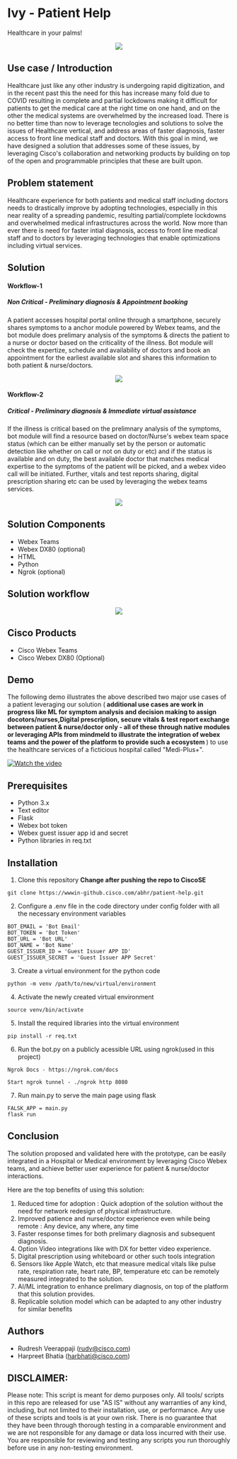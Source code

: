 # Ivy - Patient Help
Healthcare in your palms!

<p align="center">
  <img src="documents/Ivy-logo-1.png">
</p>
 
  
  
## Use case / Introduction

Healthcare just like any other industry is undergoing rapid digitization, and in the recent past this the need for this has increase many fold due to COVID resulting in complete and partial lockdowns making it difficult for patients to get the medical care at the right time on one hand, and on the other the medical systems are overwhelmed by the increased load. There is no better time than now to leverage tecnologies and solutions to solve the issues of Healthcare vertical, and address areas of faster diagnosis, faster access to front line medical staff and doctors. With this goal in mind, we have designed a solution that addresses some of these issues, by leveraging Cisco's collaboration and networking products by building on top of the open and programmable principles that these are built upon.

## Problem statement

Healthcare experience for both patients and medical staff including doctors needs to drastically improve by adopting technologies, especially in this near reality of a spreading pandemic, resulting partial/complete lockdowns and overwhelmed medical infrastructures across the world. Now more than ever there is need for faster intial diagnosis, access to front line medical staff and to doctors by leveraging technologies that enable optimizations including virtual services.

## Solution


#### Workflow-1
##### Non Critical - Preliminary diagnosis & Appointment booking
A patient accesses hospital portal online through a smartphone, securely shares symptoms to a anchor module powered by Webex teams, and the bot module does prelimary analysis of the symptoms & directs the patient to a nurse or doctor based on the criticality of the illness. Bot module will check the expertize, schedule and availability of doctors and book an appointment for the earliest available slot and shares this information to both patient & nurse/doctors.

<p align="center">
  <img src="documents/Use-case-1.png">
</p>

#### Workflow-2
##### Critical - Preliminary diagnosis & Immediate virtual assistance

If the illness is critical based on the prelimnary analysis of the symptoms, bot module will find a resource based on doctor/Nurse's webex team space status (which can be either manually set by the person or automatic detection like whether on call or not on duty or etc) and if the status is available and on duty, the best available doctor that matches medical expertise to the symptoms of the patient will be picked, and a webex video call will be initiated. Further, vitals and test reports sharing, digital prescription sharing etc can be used by leveraging the webex teams services.

<p align="center">
  <img src="documents/Use-case-2.png">
</p>


## Solution Components
 
* Webex Teams
* Webex DX80 (optional)
* HTML
* Python
* Ngrok (optional)
 

## Solution workflow

<p align="center">
  <img src="documents/Work-flow-2.png">
</p>

## Cisco Products
* Cisco Webex Teams
* Cisco Webex DX80 (Optional)
 
## Demo

The following demo illustrates the above described two major use cases of a patient leveraging our solution (<b> additional use cases are work in progress like ML for symptom analysis and decision making to assign docotors/nurses,Digital prescription, secure vitals & test report exchange between patient & nurse/doctor only - all of these through native modules or leveraging APIs from mindmeld to illustrate the integration of webex teams and the power of the platform to provide such a ecosystem </b>) to use the healthcare services of a ficticious hospital called "Medi-Plus+".


[![Watch the video](documents/youtube-image.png)](https://youtu.be/-q5kTo_u4I4)

## Prerequisites
* Python 3.x
* Text editor
* Flask
* Webex bot token
* Webex guest issuer app id and secret
* Python libraries in req.txt

## Installation

1. Clone this repository <b>Change after pushing the repo to CiscoSE</b>
```
git clone https://wwwin-github.cisco.com/abhr/patient-help.git
```

2. Configure a .env file in the code directory under config folder with all the necessary environment variables
```
BOT_EMAIL = 'Bot Email'
BOT_TOKEN = 'Bot Token'
BOT_URL = 'Bot URL'
BOT_NAME = 'Bot Name'
GUEST_ISSUER_ID = 'Guest Issuer APP ID'
GUEST_ISSUER_SECRET = 'Guest Issuer APP Secret'
```

3. Create a virtual environment for the python code
```
python -m venv /path/to/new/virtual/environment
```

4. Activate the newly created virtual environment
```
source venv/bin/activate
```

5. Install the required libraries into the virtual environment
```
pip install -r req.txt
```

6. Run the bot.py on a publicly acessible URL using ngrok(used in this project)
```
Ngrok Docs - https://ngrok.com/docs

Start ngrok tunnel - ./ngrok http 8080
```

7. Run main.py to serve the main page using flask
```
FALSK_APP = main.py
flask run
```



## Conclusion

The solution proposed and validated here with the prototype, can be easily integrated in a Hospital or Medical environment by leveraging Cisco Webex teams, and achieve better user experience for patient & nurse/doctor interactions. 

Here are the top benefits of using this solution:
  1. Reduced time for adoption : Quick adoption of the solution without the need for network redesign of physical infrastructure.
  2. Improved patience and nurse/doctor experience even while being remote : Any device, any where, any time
  3. Faster response times for both prelimary diagnosis and subsequent diagnosis.
  4. Option Video integrations like with DX for better video experience.
  5. Digital prescription using whiteboard or other such tools integration
  6. Sensors like Apple Watch, etc that measure medical vitals like pulse rate, respiration rate, heart rate, BP, temperature etc can be remotely measured integrated to the solution.
  7. AI/ML integration to enhance prelimary diagnosis, on top of the platform that this solution provides.
  8. Replicable solution model which can be adapted to any other industry for similar benefits


## Authors

* Rudresh Veerappaji (rudv@cisco.com)
* Harpreet Bhatia (harbhati@cisco.com)



## DISCLAIMER:
Please note: This script is meant for demo purposes only. All tools/ scripts in this repo are released for use "AS IS" without any warranties of any kind, including, but not limited to their installation, use, or performance. Any use of these scripts and tools is at your own risk. There is no guarantee that they have been through thorough testing in a comparable environment and we are not responsible for any damage or data loss incurred with their use. You are responsible for reviewing and testing any scripts you run thoroughly before use in any non-testing environment.
